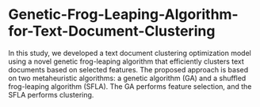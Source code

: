 # Genetic-Frog-Leaping-Algorithm-for-Text-Document-Clustering
In this study, we developed a text document clustering optimization model using a novel genetic frog-leaping algorithm that efficiently clusters text documents based on selected features. The proposed approach is based on two metaheuristic algorithms: a genetic algorithm (GA) and a shuffled frog-leaping algorithm (SFLA). The GA performs feature selection, and the SFLA performs clustering. 
